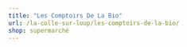 ```yaml
---
title: "Les Comptoirs De La Bio"
url: /la-colle-sur-loup/les-comptoirs-de-la-bio/
shop: supermarché
---
```

